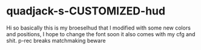 # quadjack-s-CUSTOMIZED-hud
Hi
so basically this is my broeselhud that I modified with some new colors and positions, I hope to change the font soon
it also comes with my cfg and shit.
p-rec breaks matchmaking beware
